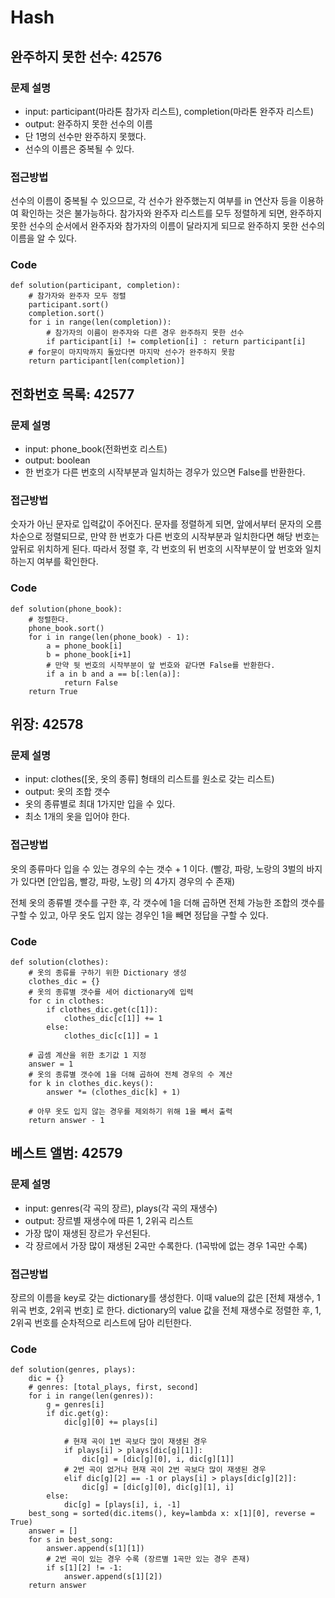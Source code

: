 # Hash
## 완주하지 못한 선수: 42576
### 문제 설명
* input: participant(마라톤 참가자 리스트), completion(마라톤 완주자 리스트)
* output: 완주하지 못한 선수의 이름
* 단 1명의 선수만 완주하지 못했다.
* 선수의 이름은 중복될 수 있다.

### 접근방법
선수의 이름이 중복될 수 있으므로, 각 선수가 완주했는지 여부를 in 연산자 등을 이용하여 확인하는 것은 불가능하다.
참가자와 완주자 리스트를 모두 정렬하게 되면, 완주하지 못한 선수의 순서에서 완주자와 참가자의 이름이 달라지게 되므로 완주하지 못한 선수의 이름을 알 수 있다.

### Code
```
def solution(participant, completion):
    # 참가자와 완주자 모두 정렬
    participant.sort()
    completion.sort()
    for i in range(len(completion)):
        # 참가자의 이름이 완주자와 다른 경우 완주하지 못한 선수
        if participant[i] != completion[i] : return participant[i]
    # for문이 마지막까지 돌았다면 마지막 선수가 완주하지 못함
    return participant[len(completion)]
```
## 전화번호 목록: 42577
### 문제 설명
* input: phone_book(전화번호 리스트)
* output: boolean
* 한 번호가 다른 번호의 시작부분과 일치하는 경우가 있으면 False를 반환한다.

### 접근방법
숫자가 아닌 문자로 입력값이 주어진다.
문자를 정렬하게 되면, 앞에서부터 문자의 오름차순으로 정렬되므로, 만약 한 번호가 다른 번호의 시작부분과 일치한다면 해당 번호는 앞뒤로 위치하게 된다.
따라서 정렬 후, 각 번호의 뒤 번호의 시작부분이 앞 번호와 일치하는지 여부를 확인한다.

### Code
```
def solution(phone_book):
    # 정렬한다.
    phone_book.sort()
    for i in range(len(phone_book) - 1):
        a = phone_book[i]
        b = phone_book[i+1]
        # 만약 뒷 번호의 시작부분이 앞 번호와 같다면 False를 반환한다.
        if a in b and a == b[:len(a)]:
            return False
    return True
```

## 위장: 42578
### 문제 설명
* input: clothes([옷, 옷의 종류] 형태의 리스트를 원소로 갖는 리스트)
* output: 옷의 조합 갯수
* 옷의 종류별로 최대 1가지만 입을 수 있다.
* 최소 1개의 옷을 입어야 한다.

### 접근방법

옷의 종류마다 입을 수 있는 경우의 수는 갯수 + 1 이다.
(빨강, 파랑, 노랑의 3벌의 바지가 있다면 [안입음, 빨강, 파랑, 노랑] 의 4가지 경우의 수 존재)

전체 옷의 종류별 갯수를 구한 후, 각 갯수에 1을 더해 곱하면 전체 가능한 조합의 갯수를 구할 수 있고, 아무 옷도 입지 않는 경우인 1을 빼면 정답을 구할 수 있다.

### Code
```
def solution(clothes):
    # 옷의 종류를 구하기 위한 Dictionary 생성
    clothes_dic = {}
    # 옷의 종류별 갯수를 세어 dictionary에 입력
    for c in clothes:
        if clothes_dic.get(c[1]):
            clothes_dic[c[1]] += 1
        else:
            clothes_dic[c[1]] = 1
            
    # 곱셈 계산을 위한 초기값 1 지정
    answer = 1
    # 옷의 종류별 갯수에 1을 더해 곱하여 전체 경우의 수 계산
    for k in clothes_dic.keys():
        answer *= (clothes_dic[k] + 1)
    
    # 아무 옷도 입지 않는 경우를 제외하기 위해 1을 빼서 출력
    return answer - 1
```

## 베스트 앨범: 42579
### 문제 설명
* input: genres(각 곡의 장르), plays(각 곡의 재생수)
* output: 장르별 재생수에 따른 1, 2위곡 리스트
* 가장 많이 재생된 장르가 우선된다.
* 각 장르에서 가장 많이 재생된 2곡만 수록한다. (1곡밖에 없는 경우 1곡만 수록)

### 접근방법
장르의 이름을 key로 갖는 dictionary를 생성한다.
이때 value의 값은 [전체 재생수, 1위곡 번호, 2위곡 번호] 로 한다.
dictionary의 value 값을 전체 재생수로 정렬한 후, 1, 2위곡 번호를 순차적으로 리스트에 담아 리턴한다.

### Code
```
def solution(genres, plays):
    dic = {}
    # genres: [total_plays, first, second]
    for i in range(len(genres)):
        g = genres[i]
        if dic.get(g):
            dic[g][0] += plays[i]
            
            # 현재 곡이 1번 곡보다 많이 재생된 경우
            if plays[i] > plays[dic[g][1]]:
                dic[g] = [dic[g][0], i, dic[g][1]]
            # 2번 곡이 없거나 현재 곡이 2번 곡보다 많이 재생된 경우
            elif dic[g][2] == -1 or plays[i] > plays[dic[g][2]]: 
                dic[g] = [dic[g][0], dic[g][1], i]
        else:
            dic[g] = [plays[i], i, -1]
    best_song = sorted(dic.items(), key=lambda x: x[1][0], reverse = True)
    answer = []
    for s in best_song:
        answer.append(s[1][1])
        # 2번 곡이 있는 경우 수록 (장르별 1곡만 있는 경우 존재)
        if s[1][2] != -1:
            answer.append(s[1][2])
    return answer
```
